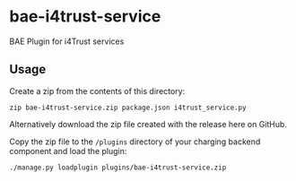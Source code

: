# bae-i4trust-service
BAE Plugin for i4Trust services

## Usage

Create a zip from the contents of this directory:
```shell
zip bae-i4trust-service.zip package.json i4trust_service.py
```
Alternatively download the zip file created with the release here on GitHub.

Copy the zip file to the `/plugins` directory of your charging backend component and load the plugin:
```shell
./manage.py loadplugin plugins/bae-i4trust-service.zip
```
